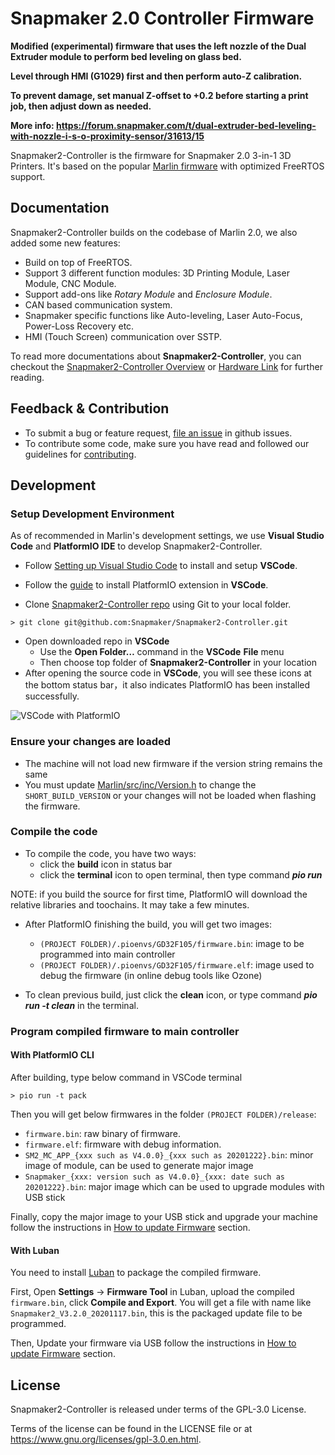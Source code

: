 # Snapmaker 2.0 Controller Firmware

**Modified (experimental) firmware that uses the left nozzle of the Dual Extruder module to perform bed leveling on glass bed.**

**Level through HMI (G1029) first and then perform auto-Z calibration.**

**To prevent damage, set manual Z-offset to +0.2 before starting a print job, then adjust down as needed.**

**More info: https://forum.snapmaker.com/t/dual-extruder-bed-leveling-with-nozzle-i-s-o-proximity-sensor/31613/15**

Snapmaker2-Controller is the firmware for Snapmaker 2.0 3-in-1 3D Printers. It's based on the popular [Marlin firmware](http://marlinfw.org/) with optimized FreeRTOS support.

## Documentation

Snapmaker2-Controller builds on the codebase of Marlin 2.0, we also added some new features:

- Build on top of FreeRTOS.
- Support 3 different function modules: 3D Printing Module, Laser Module, CNC Module.
- Support add-ons like *Rotary Module* and *Enclosure Module*.
- CAN based communication system.
- Snapmaker specific functions like Auto-leveling, Laser Auto-Focus, Power-Loss Recovery etc.
- HMI (Touch Screen) communication over SSTP.

To read more documentations about **Snapmaker2-Controller**, you can checkout the [Snapmaker2-Controller Overview](https://github.com/Snapmaker/Snapmaker2-Controller/blob/main/docs/Overview.md) or [Hardware Link](https://github.com/Snapmaker/Snapmaker2-Controller/blob/main/docs/Hardware-Link.md) for further reading.

## Feedback & Contribution

- To submit a bug or feature request, [file an issue](https://github.com/Snapmaker/Snapmaker2-Controller/issues/new) in github issues.
- To contribute some code, make sure you have read and followed our guidelines for [contributing](https://github.com/Snapmaker/Snapmaker2-Controller/blob/master/CONTRIBUTING.md).

## Development

### Setup Development Environment

As of recommended in Marlin's development settings, we use **Visual Studio Code** and **PlatformIO IDE** to develop Snapmaker2-Controller. 

- Follow [Setting up Visual Studio Code](https://code.visualstudio.com/docs/setup/setup-overview) to install and setup **VSCode**.

- Follow the [guide](https://platformio.org/install/ide?install=vscode) to install PlatformIO extension in **VSCode**.
- Clone [Snapmaker2-Controller repo](https://github.com/Snapmaker/Snapmaker2-Controller) using Git to your local folder.

```shell
> git clone git@github.com:Snapmaker/Snapmaker2-Controller.git
```

- Open downloaded repo in **VSCode**
  - Use the **Open Folder…** command in the **VSCode** **File** menu
  - Then choose top folder of **Snapmaker2-Controller** in your location
- After opening the source code in **VSCode**, you will see these icons at the bottom status bar，it also indicates PlatformIO has been installed successfully.

![VSCode with PlatformIO](https://user-images.githubusercontent.com/3749551/98325327-814d3200-2029-11eb-9dd8-df9bee2dcbad.png)

### Ensure your changes are loaded

- The machine will not load new firmware if the version string remains the same
- You must update [Marlin/src/inc/Version.h](https://github.com/Snapmaker/Snapmaker2-Controller/blob/main/Marlin/src/inc/Version.h) to change the `SHORT_BUILD_VERSION` or your changes will not be loaded when flashing the firmware.

### Compile the code

- To compile the code, you have two ways:
  - click the **build** icon in status bar
  - click the **terminal** icon to open terminal, then type command ***pio run***

NOTE: if you build the source for first time, PlatformIO will download the relative libraries and toochains. It may take a few minutes.

- After PlatformIO finishing the build, you will get two images:
  - `(PROJECT FOLDER)/.pioenvs/GD32F105/firmware.bin`: image to be programmed into main controller
  - `(PROJECT FOLDER)/.pioenvs/GD32F105/firmware.elf`: image used to debug the firmware (in online debug tools like Ozone) 

- To clean previous build, just click the **clean** icon, or type command ***pio run -t clean*** in the terminal.

### Program compiled firmware to main controller

#### With PlatformIO CLI

After building, type below command in VSCode terminal

```
> pio run -t pack
```

Then you will get below firmwares in the folder `(PROJECT FOLDER)/release`:

- `firmware.bin`: raw binary of firmware.
- `firmware.elf`: firmware with debug information.
- `SM2_MC_APP_{xxx such as V4.0.0}_{xxx such as 20201222}.bin`: minor image of module, can be used to generate major image
- `Snapmaker_{xxx: version such as V4.0.0}_{xxx: date such as 20201222}.bin`: major image which can be used to upgrade modules with USB stick

Finally, copy the major image to your USB stick and upgrade your machine follow the instructions in [How to update Firmware](https://forum.snapmaker.com/t/snapmaker-2-0-firmware-updates-and-downloads/5443/10) section.

#### With Luban

You need to install [Luban](https://github.com/Snapmaker/Luban) to package the compiled firmware.

First, Open **Settings** -> **Firmware Tool** in Luban, upload the compiled `firmware.bin`, click **Compile and Export**. You will get a file with name like `Snapmaker2_V3.2.0_20201117.bin`, this is the packaged update file to be programmed.

Then, Update your firmware via USB follow the instructions in [How to update Firmware](https://forum.snapmaker.com/t/snapmaker-2-0-firmware-updates-and-downloads/5443/10) section.

## License

Snapmaker2-Controller is released under terms of the GPL-3.0 License.

Terms of the license can be found in the LICENSE file or at https://www.gnu.org/licenses/gpl-3.0.en.html.
